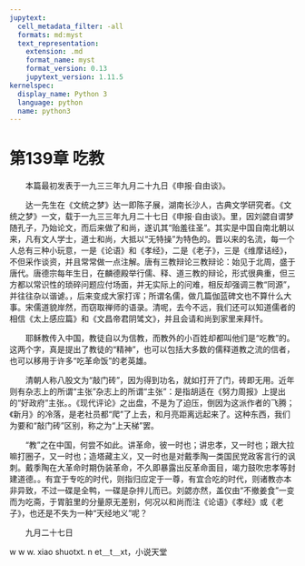 ```yaml
---
jupytext:
  cell_metadata_filter: -all
  formats: md:myst
  text_representation:
    extension: .md
    format_name: myst
    format_version: 0.13
    jupytext_version: 1.11.5
kernelspec:
  display_name: Python 3
  language: python
  name: python3
---
```

# 第139章  吃教 

　　本篇最初发表于一九三三年九月二十九日《申报·自由谈》。 

　　达一先生在《文统之梦》达一即陈子展，湖南长沙人，古典文学研究者。《文统之梦》一文，载于一九三三年九月二十七日《申报·自由谈》。里，因刘勰自谓梦随孔子，乃始论文，而后来做了和尚，遂讥其“贻羞往圣”。其实是中国自南北朝以来，凡有文人学士，道士和尚，大抵以“无特操”为特色的。晋以来的名流，每一个人总有三种小玩意，一是《论语》和《孝经》，二是《老子》，三是《维摩诘经》，不但采作谈资，并且常常做一点注解。唐有三教辩论三教辩论：始见于北周，盛于唐代。唐德宗每年生日，在麟德殿举行儒、释、道三教的辩论，形式很典重，但三方都以常识性的琐碎问题应付场面，并无实际上的问难，相反却强调三教“同源”，并往往杂以谐谑。，后来变成大家打诨；所谓名儒，做几篇伽蓝碑文也不算什么大事。宋儒道貌岸然，而窃取禅师的语录。清呢，去今不远，我们还可以知道儒者的相信《太上感应篇》和《文昌帝君阴骘文》，并且会请和尚到家里来拜忏。 

　　耶稣教传入中国，教徒自以为信教，而教外的小百姓却都叫他们是“吃教”的。这两个字，真是提出了教徒的“精神”，也可以包括大多数的儒释道教之流的信者，也可以移用于许多“吃革命饭”的老英雄。 

　　清朝人称八股文为“敲门砖”，因为得到功名，就如打开了门，砖即无用。近年则有杂志上的所谓“主张”杂志上的所谓“主张”：是指胡适在《努力周报》上提出的“好政府”主张。。《现代评论》之出盘，不是为了迫压，倒因为这派作者的飞腾；《新月》的冷落，是老社员都“爬”了上去，和月亮距离远起来了。这种东西，我们为要和“敲门砖”区别，称之为“上天梯”罢。 

　　“教”之在中国，何尝不如此。讲革命，彼一时也；讲忠孝，又一时也；跟大拉嘛打圈子，又一时也；造塔藏主义，又一时也是对戴季陶一类国民党政客言行的讽刺。戴季陶在大革命时期伪装革命，不久即暴露出反革命面目，竭力鼓吹忠孝等封建道德。。有宜于专吃的时代，则指归应定于一尊，有宜合吃的时代，则诸教亦本非异致，不过一碟是全鸭，一碟是杂拌儿而已。刘勰亦然，盖仅由“不撤姜食”一变而为吃斋，于胃脏里的分量原无差别，何况以和尚而注《论语》《孝经》或《老子》，也还是不失为一种“天经地义”呢？ 

　　九月二十七日 

w w w. xiao shuotxt. n et＿t＿xt，小说天堂 

